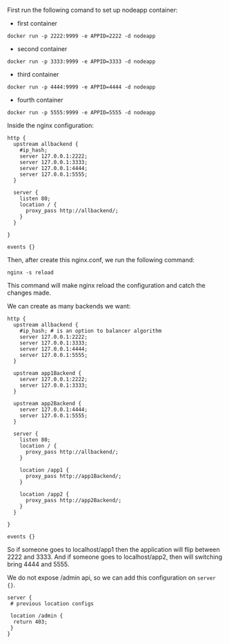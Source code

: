 First run the following comand to set up nodeapp container:
- first container
```shell
docker run -p 2222:9999 -e APPID=2222 -d nodeapp
```

- second container
```shell
docker run -p 3333:9999 -e APPID=3333 -d nodeapp
```

- third container
```shell
docker run -p 4444:9999 -e APPID=4444 -d nodeapp
```

- fourth container
```shell
docker run -p 5555:9999 -e APPID=5555 -d nodeapp
```

Inside the nginx configuration:

```nginx
http {
  upstream allbackend {
    #ip_hash;
    server 127.0.0.1:2222;
    server 127.0.0.1:3333;
    server 127.0.0.1:4444;
    server 127.0.0.1:5555;
  }

  server {
    listen 80;
    location / {
      proxy_pass http://allbackend/;
    }
  }

}

events {}
```

Then, after create this nginx.conf, we run the following command:
```
nginx -s reload
```
This command will make nginx reload the configuration and catch the changes made.

We can create as many backends we want:
```nginx
http {
  upstream allbackend {
    #ip_hash; # is an option to balancer algorithm
    server 127.0.0.1:2222;
    server 127.0.0.1:3333;
    server 127.0.0.1:4444;
    server 127.0.0.1:5555;
  }

  upstream app1Backend {
    server 127.0.0.1:2222;
    server 127.0.0.1:3333;
  }

  upstream app2Backend {
    server 127.0.0.1:4444;
    server 127.0.0.1:5555;
  }

  server {
    listen 80;
    location / {
      proxy_pass http://allbackend/;
    }
    
    location /app1 {
      proxy_pass http://app1Backend/;
    }
    
    location /app2 {
      proxy_pass http://app2Backend/;
    }
  }

}

events {}
```
So if someone goes to localhost/app1 then the application will flip between 2222 and 3333. And if someone goes to localhost/app2, then will switching bring 4444 and 5555.


We do not expose /admin api, so we can add this configuration on `server {}`.

```nginx
server {
 # previous location configs

 location /admin {
  return 403;
 } 
}
```